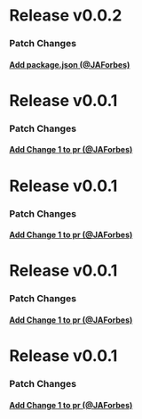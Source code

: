 
# Release v0.0.2

### Patch Changes

#### [Add package.json (@JAForbes)](https://github.com/JAForbes/pr-release-test-repo-3/pull/3)

# Release v0.0.1

### Patch Changes

#### [Add Change 1 to pr (@JAForbes)](https://github.com/JAForbes/pr-release-test-repo-3/pull/1)

# Release v0.0.1

### Patch Changes

#### [Add Change 1 to pr (@JAForbes)](https://github.com/JAForbes/pr-release-test-repo-3/pull/1)

# Release v0.0.1

### Patch Changes

#### [Add Change 1 to pr (@JAForbes)](https://github.com/JAForbes/pr-release-test-repo-3/pull/1)

# Release v0.0.1

### Patch Changes

#### [Add Change 1 to pr (@JAForbes)](https://github.com/JAForbes/pr-release-test-repo-3/pull/1)
